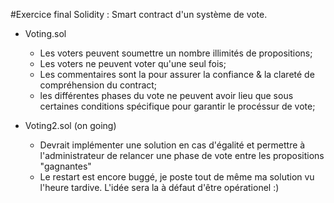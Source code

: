 #Exercice final Solidity : Smart contract d'un système de vote. 

* Voting.sol 
  * Les voters peuvent soumettre un nombre illimités de propositions;
  * Les voters ne peuvent voter qu'une seul fois;
  * Les commentaires sont la pour assurer la confiance & la clareté de compréhension du contract;
  * les différentes phases du vote ne peuvent avoir lieu que sous certaines conditions spécifique pour garantir le procéssur de vote;

* Voting2.sol (on going)
  * Devrait implémenter une solution en cas d'égalité et permettre à l'administrateur de relancer une phase de vote entre les propositions "gagnantes"
  * Le restart est encore buggé, je poste tout de même ma solution vu l'heure tardive. L'idée sera la à défaut d'être opérationel :)
